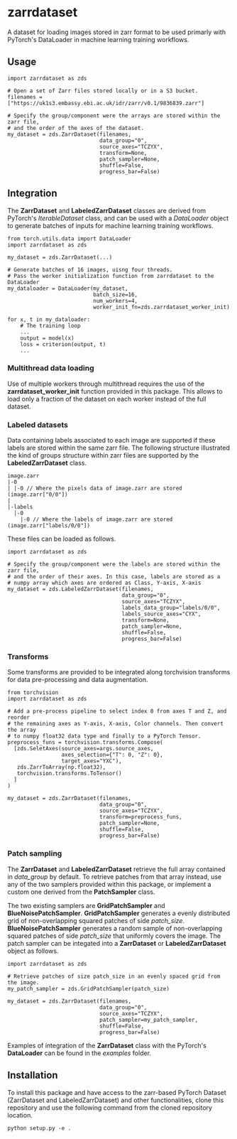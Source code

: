 # zarrdataset
A dataset for loading images stored in zarr format to be used primarly with PyTorch's DataLoader in machine learning training workflows.

## Usage
```
import zarrdataset as zds

# Open a set of Zarr files stored locally or in a S3 bucket.
filenames = ["https://uk1s3.embassy.ebi.ac.uk/idr/zarr/v0.1/9836839.zarr"]

# Specify the group/component were the arrays are stored within the zarr file,
# and the order of the axes of the dataset.
my_dataset = zds.ZarrDataset(filenames,
                             data_group="0",
                             source_axes="TCZYX",
                             transform=None,
                             patch_sampler=None,
                             shuffle=False,
                             progress_bar=False)
```

## Integration
The **ZarrDataset** and **LabeledZarrDataset** classes are derived from PyTorch's _IterableDataset_ class, and can be used with a _DataLoader_ object to generate batches of inputs for machine learning training workflows.

```
from torch.utils.data import DataLoader
import zarrdataset as zds

my_dataset = zds.ZarrDataset(...)

# Generate batches of 16 images, uisng four threads.
# Pass the worker initialization function from zarrdataset to the DataLoader
my_dataloader = DataLoader(my_dataset,
                           batch_size=16,
                           num_workers=4,
                           worker_init_fn=zds.zarrdataset_worker_init)

for x, t in my_dataloader:
    # The training loop
    ...
    output = model(x)
    loss = criterion(output, t)
    ...
```
### Multithread data loading
Use of multiple workers through multithread requires the use of the **zarrdataset_worker_init** function provided in this package.
This allows to load only a fraction of the dataset on each worker instead of the full dataset.

### Labeled datasets
Data containing labels associated to each image are supported if these labels are stored within the same zarr file.
The following structure illustrated the kind of groups structure within zarr files are supported by the  **LabeledZarrDataset** class.
```
image.zarr
|-0
| |-0 // Where the pixels data of image.zarr are stored (image.zarr["0/0"])
|
|-labels
  |-0
    |-0 // Where the labels of image.zarr are stored (image.zarr["labels/0/0"])
```

These files can be loaded as follows.
```
import zarrdataset as zds

# Specify the group/component were the labels are stored within the zarr file,
# and the order of their axes. In this case, labels are stored as a
# numpy array which axes are ordered as Class, Y-axis, X-axis
my_dataset = zds.LabeledZarrDataset(filenames,
                                    data_group="0",
                                    source_axes="TCZYX",
                                    labels_data_group="labels/0/0",
                                    labels_source_axes="CYX",
                                    transform=None,
                                    patch_sampler=None,
                                    shuffle=False,
                                    progress_bar=False)
```

### Transforms
Some transforms are provided to be integrated along torchvision transforms for data pre-processing and data augmentation.

```
from torchvision
import zarrdataset as zds

# Add a pre-process pipeline to select index 0 from axes T and Z, and reorder
# the remaining axes as Y-axis, X-axis, Color channels. Then convert the array
# to numpy float32 data type and finally to a PyTorch Tensor.
preprocess_funs = torchvision.transforms.Compose(
  [zds.SeletAxes(source_axes=args.source_axes,
                 axes_selection={"T": 0, "Z": 0},
                 target_axes="YXC"),
   zds.ZarrToArray(np.float32),
   torchvision.transforms.ToTensor()
  ]
)

my_dataset = zds.ZarrDataset(filenames,
                             data_group="0",
                             source_axes="TCZYX",
                             transform=preprocess_funs,
                             patch_sampler=None,
                             shuffle=False,
                             progress_bar=False)
```

### Patch sampling
The **ZarrDataset** and **LabeledZarrDataset** retrieve the full array contained in *data_group* by default.
To retrieve patches from that array instead, use any of the two samplers provided within this package, or implement a custom one derived from the **PatchSampler** class.

The two existing samplers are **GridPatchSampler** and **BlueNoisePatchSampler**.
**GridPatchSampler** generates a evenly distributed grid of non-overlapping squared patches of side *patch_size*. **BlueNoisePatchSampler** generates a random sample of non-overlapping squared patches of side *patch_size* that uniformly covers the image.
The patch sampler can be integated into a **ZarrDataset** or **LabeledZarrDataset** object as follows.
```
import zarrdataset as zds

# Retrieve patches of size patch_size in an evenly spaced grid from the image.
my_patch_sampler = zds.GridPatchSampler(patch_size)

my_dataset = zds.ZarrDataset(filenames,
                             data_group="0",
                             source_axes="TCZYX",
                             patch_sampler=my_patch_sampler,
                             shuffle=False,
                             progress_bar=False)
```

Examples of integration of the **ZarrDataset** class with the PyTorch's **DataLoader** can be found in the _examples_ folder.

## Installation
To install this package and have access to the zarr-based PyTorch Dataset (ZarrDataset and LabeledZarrDataset) and other functionalities, clone this repository and use the following command from the cloned repository location.
```
python setup.py -e .
```